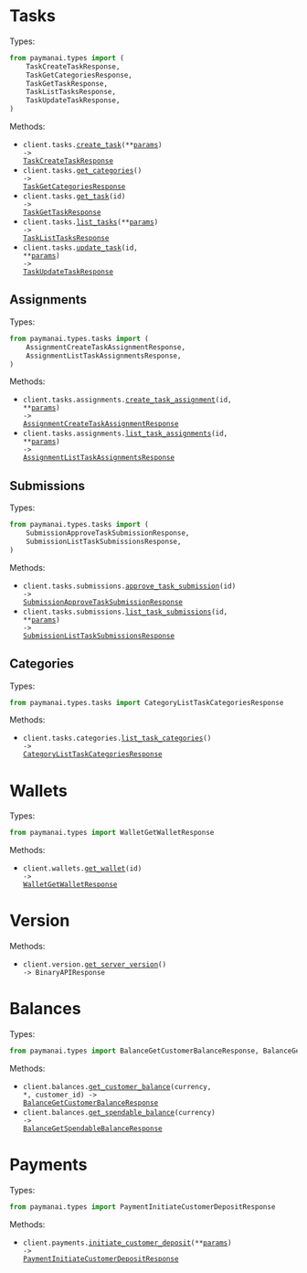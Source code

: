 # Tasks

Types:

```python
from paymanai.types import (
    TaskCreateTaskResponse,
    TaskGetCategoriesResponse,
    TaskGetTaskResponse,
    TaskListTasksResponse,
    TaskUpdateTaskResponse,
)
```

Methods:

- <code title="post /tasks">client.tasks.<a href="./src/paymanai/resources/tasks/tasks.py">create_task</a>(\*\*<a href="src/paymanai/types/task_create_task_params.py">params</a>) -> <a href="./src/paymanai/types/task_create_task_response.py">TaskCreateTaskResponse</a></code>
- <code title="get /tasks/categories">client.tasks.<a href="./src/paymanai/resources/tasks/tasks.py">get_categories</a>() -> <a href="./src/paymanai/types/task_get_categories_response.py">TaskGetCategoriesResponse</a></code>
- <code title="get /tasks/{id}">client.tasks.<a href="./src/paymanai/resources/tasks/tasks.py">get_task</a>(id) -> <a href="./src/paymanai/types/task_get_task_response.py">TaskGetTaskResponse</a></code>
- <code title="get /tasks">client.tasks.<a href="./src/paymanai/resources/tasks/tasks.py">list_tasks</a>(\*\*<a href="src/paymanai/types/task_list_tasks_params.py">params</a>) -> <a href="./src/paymanai/types/task_list_tasks_response.py">TaskListTasksResponse</a></code>
- <code title="put /tasks/{id}">client.tasks.<a href="./src/paymanai/resources/tasks/tasks.py">update_task</a>(id, \*\*<a href="src/paymanai/types/task_update_task_params.py">params</a>) -> <a href="./src/paymanai/types/task_update_task_response.py">TaskUpdateTaskResponse</a></code>

## Assignments

Types:

```python
from paymanai.types.tasks import (
    AssignmentCreateTaskAssignmentResponse,
    AssignmentListTaskAssignmentsResponse,
)
```

Methods:

- <code title="post /tasks/{id}/assignments">client.tasks.assignments.<a href="./src/paymanai/resources/tasks/assignments.py">create_task_assignment</a>(id, \*\*<a href="src/paymanai/types/tasks/assignment_create_task_assignment_params.py">params</a>) -> <a href="./src/paymanai/types/tasks/assignment_create_task_assignment_response.py">AssignmentCreateTaskAssignmentResponse</a></code>
- <code title="get /tasks/{id}/assignments">client.tasks.assignments.<a href="./src/paymanai/resources/tasks/assignments.py">list_task_assignments</a>(id, \*\*<a href="src/paymanai/types/tasks/assignment_list_task_assignments_params.py">params</a>) -> <a href="./src/paymanai/types/tasks/assignment_list_task_assignments_response.py">AssignmentListTaskAssignmentsResponse</a></code>

## Submissions

Types:

```python
from paymanai.types.tasks import (
    SubmissionApproveTaskSubmissionResponse,
    SubmissionListTaskSubmissionsResponse,
)
```

Methods:

- <code title="post /tasks/submissions/{id}/approve">client.tasks.submissions.<a href="./src/paymanai/resources/tasks/submissions.py">approve_task_submission</a>(id) -> <a href="./src/paymanai/types/tasks/submission_approve_task_submission_response.py">SubmissionApproveTaskSubmissionResponse</a></code>
- <code title="get /tasks/{id}/submissions">client.tasks.submissions.<a href="./src/paymanai/resources/tasks/submissions.py">list_task_submissions</a>(id, \*\*<a href="src/paymanai/types/tasks/submission_list_task_submissions_params.py">params</a>) -> <a href="./src/paymanai/types/tasks/submission_list_task_submissions_response.py">SubmissionListTaskSubmissionsResponse</a></code>

## Categories

Types:

```python
from paymanai.types.tasks import CategoryListTaskCategoriesResponse
```

Methods:

- <code title="get /tasks/categories">client.tasks.categories.<a href="./src/paymanai/resources/tasks/categories.py">list_task_categories</a>() -> <a href="./src/paymanai/types/tasks/category_list_task_categories_response.py">CategoryListTaskCategoriesResponse</a></code>

# Wallets

Types:

```python
from paymanai.types import WalletGetWalletResponse
```

Methods:

- <code title="get /wallets/{id}">client.wallets.<a href="./src/paymanai/resources/wallets.py">get_wallet</a>(id) -> <a href="./src/paymanai/types/wallet_get_wallet_response.py">WalletGetWalletResponse</a></code>

# Version

Methods:

- <code title="get /version">client.version.<a href="./src/paymanai/resources/version.py">get_server_version</a>() -> BinaryAPIResponse</code>

# Balances

Types:

```python
from paymanai.types import BalanceGetCustomerBalanceResponse, BalanceGetSpendableBalanceResponse
```

Methods:

- <code title="get /balances/customers/{customerId}/currencies/{currency}">client.balances.<a href="./src/paymanai/resources/balances.py">get_customer_balance</a>(currency, \*, customer_id) -> <a href="./src/paymanai/types/balance_get_customer_balance_response.py">BalanceGetCustomerBalanceResponse</a></code>
- <code title="get /balances/currencies/{currency}">client.balances.<a href="./src/paymanai/resources/balances.py">get_spendable_balance</a>(currency) -> <a href="./src/paymanai/types/balance_get_spendable_balance_response.py">BalanceGetSpendableBalanceResponse</a></code>

# Payments

Types:

```python
from paymanai.types import PaymentInitiateCustomerDepositResponse
```

Methods:

- <code title="post /payments/initiate-customer-deposit">client.payments.<a href="./src/paymanai/resources/payments.py">initiate_customer_deposit</a>(\*\*<a href="src/paymanai/types/payment_initiate_customer_deposit_params.py">params</a>) -> <a href="./src/paymanai/types/payment_initiate_customer_deposit_response.py">PaymentInitiateCustomerDepositResponse</a></code>
